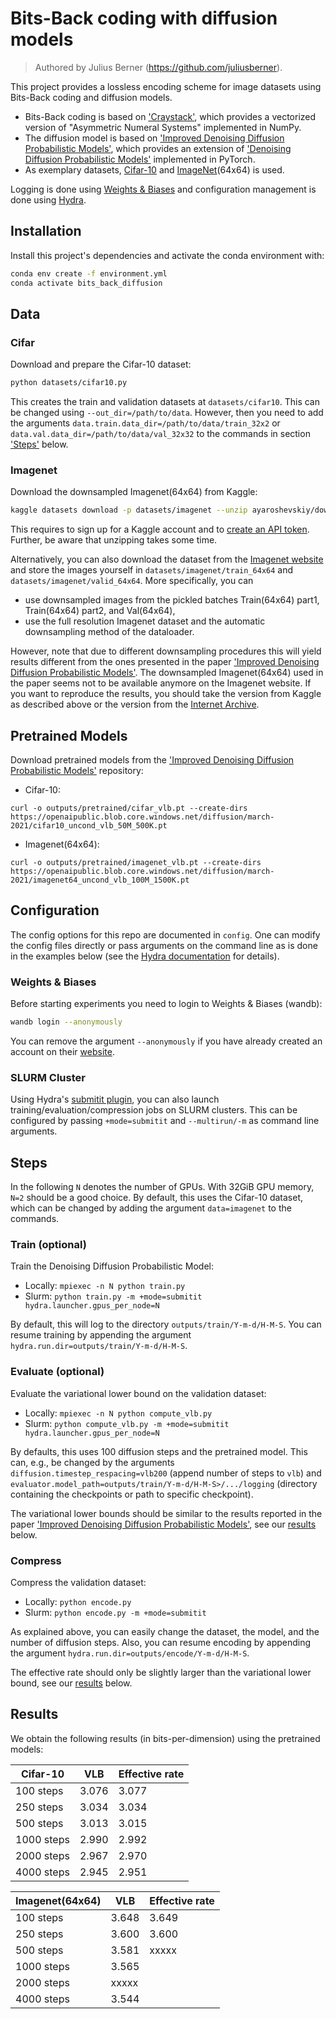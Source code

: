 # Bits-Back coding with diffusion models
> Authored by Julius Berner (https://github.com/juliusberner).

This project provides a lossless encoding scheme for image datasets using
Bits-Back coding and diffusion models.

- Bits-Back coding is based on ['Craystack'](https://github.com/j-towns/craystack), which provides a vectorized version of "Asymmetric Numeral Systems" implemented in NumPy. 
- The diffusion model is based on ['Improved Denoising Diffusion Probabilistic Models'](https://github.com/openai/improved-diffusion), which provides an extension of ['Denoising Diffusion Probabilistic Models'](https://github.com/hojonathanho/diffusion) implemented in PyTorch.
- As exemplary datasets, [Cifar-10](https://www.cs.toronto.edu/~kriz/cifar.html) and [ImageNet](https://image-net.org/)(64x64) is used.

Logging is done using [Weights & Biases](https://wandb.ai) and configuration management is done using [Hydra](https://hydra.cc/).

## Installation

Install this project's dependencies and activate the conda environment with:

```bash
conda env create -f environment.yml
conda activate bits_back_diffusion
```

## Data

### Cifar
Download and prepare the Cifar-10 dataset:
```bash
python datasets/cifar10.py
```

This creates the train and validation datasets at `datasets/cifar10`. This can be changed using `--out_dir=/path/to/data`. However, then you need to add the arguments `data.train.data_dir=/path/to/data/train_32x2` or `data.val.data_dir=/path/to/data/val_32x32` to the commands in section ['Steps'](#steps) below. 

### Imagenet 

Download the downsampled Imagenet(64x64) from Kaggle:
```bash
kaggle datasets download -p datasets/imagenet --unzip ayaroshevskiy/downsampled-imagenet-64x64
```
This requires to sign up for a Kaggle account and to [create an API token](https://github.com/Kaggle/kaggle-api#api-credentials). Further, be aware that unzipping takes some time.

Alternatively, you can also download the dataset from the [Imagenet website](https://image-net.org/download-images.php) and store the images yourself in `datasets/imagenet/train_64x64` and `datasets/imagenet/valid_64x64`. More specifically, you can
* use downsampled images from the pickled batches Train(64x64) part1, Train(64x64) part2, and Val(64x64),
* use the full resolution Imagenet dataset and the automatic downsampling method of the dataloader. 

However, note that due to different downsampling procedures this will yield results different from the ones presented in the paper ['Improved Denoising Diffusion Probabilistic Models'](http://proceedings.mlr.press/v139/nichol21a/nichol21a.pdf). The downsampled Imagenet(64x64) used in the paper seems not to be available anymore on the Imagenet website. If you want to reproduce the results, you should take the version from Kaggle as described above or the version from the [Internet Archive](https://web.archive.org/web/20200410174205/http://www.image-net.org/small/download.php). 


## Pretrained Models

Download pretrained models from the ['Improved Denoising Diffusion Probabilistic Models'](https://github.com/openai/improved-diffusion) repository:

* Cifar-10:
```
curl -o outputs/pretrained/cifar_vlb.pt --create-dirs https://openaipublic.blob.core.windows.net/diffusion/march-2021/cifar10_uncond_vlb_50M_500K.pt
```

* Imagenet(64x64):
```
curl -o outputs/pretrained/imagenet_vlb.pt --create-dirs https://openaipublic.blob.core.windows.net/diffusion/march-2021/imagenet64_uncond_vlb_100M_1500K.pt
```

## Configuration

The config options for this repo are documented in `config`. 
One can modify the config files directly or pass arguments on the command line as is done in the examples below 
(see the [Hydra documentation](https://hydra.cc/docs/intro#basic-example) for details). 

### Weights & Biases

Before starting experiments you need to login to Weights & Biases (wandb):
```bash
wandb login --anonymously
```
You can remove the argument `--anonymously` if you have already created an account on their [website](https://wandb.ai).


### SLURM Cluster 

Using Hydra's 
[submitit plugin](https://hydra.cc/docs/next/plugins/submitit_launcher/), 
you can also launch training/evaluation/compression jobs on SLURM clusters. 
This can be configured by passing `+mode=submitit` and `--multirun/-m` as command line arguments. 

## Steps

In the following `N` denotes the number of GPUs. With 32GiB GPU memory, `N=2` should be a good choice. By default, this uses the Cifar-10 dataset, which can be changed by adding the argument `data=imagenet` to the commands.

### Train (optional)

Train the Denoising Diffusion Probabilistic Model:

* Locally: `mpiexec -n N python train.py`
* Slurm: `python train.py -m +mode=submitit hydra.launcher.gpus_per_node=N`

By default, this will log to the directory `outputs/train/Y-m-d/H-M-S`. You can resume training by appending the argument `hydra.run.dir=outputs/train/Y-m-d/H-M-S`.

### Evaluate (optional)

Evaluate the variational lower bound on the validation dataset:

* Locally: `mpiexec -n N python compute_vlb.py`
* Slurm: `python compute_vlb.py -m +mode=submitit hydra.launcher.gpus_per_node=N`

By defaults, this uses 100 diffusion steps and the pretrained model. This can, e.g., be changed by the arguments `diffusion.timestep_respacing=vlb200` (append number of steps to `vlb`) and `evaluator.model_path=outputs/train/Y-m-d/H-M-S>/.../logging` (directory containing the checkpoints or path to specific checkpoint).

The variational lower bounds should be similar to the results reported in the paper ['Improved Denoising Diffusion Probabilistic Models'](http://proceedings.mlr.press/v139/nichol21a/nichol21a.pdf), see our [results](#results) below.

### Compress

Compress the validation dataset:

* Locally: `python encode.py`
* Slurm: `python encode.py -m +mode=submitit`

As explained above, you can easily change the dataset, the model, and the number of diffusion steps. Also, you can resume encoding by appending the argument `hydra.run.dir=outputs/encode/Y-m-d/H-M-S`.

The effective rate should only be slightly larger than the variational lower bound, see our [results](#results) below. 

## Results

We obtain the following results (in bits-per-dimension) using the pretrained models:

| **Cifar-10** | VLB   | Effective rate |
|--------------|-------|----------------|
| 100 steps    | 3.076 | 3.077          |
| 250 steps    | 3.034 | 3.034          |
| 500 steps    | 3.013 | 3.015          |
| 1000 steps   | 2.990 | 2.992          |
| 2000 steps   | 2.967 | 2.970          |
| 4000 steps   | 2.945 | 2.951          |


| **Imagenet(64x64)**  | VLB   | Effective rate |
|----------------------|-------|----------------|
| 100 steps            | 3.648 | 3.649          |
| 250 steps            | 3.600 | 3.600          |
| 500 steps            | 3.581 | xxxxx          |
| 1000 steps           | 3.565 |                |
| 2000 steps           | xxxxx |                |
| 4000 steps           | 3.544 |                |
